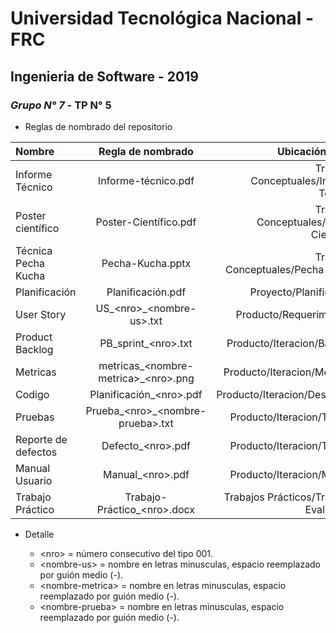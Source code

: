 # Universidad Tecnológica Nacional - FRC
## Ingenieria de Software - 2019
### *Grupo N° 7* - TP N° 5

* Reglas de nombrado del repositorio

| Nombre  | Regla de nombrado  | Ubicación física |
| :------------ |:---------------:| -----:|
| Informe Técnico | Informe-técnico.pdf | Trabajos Conceptuales/Informe Técnico |
| Poster científico | Poster-Científico.pdf | Trabajos Conceptuales/Poster Científico |
| Técnica Pecha Kucha | Pecha-Kucha.pptx | Trabajos Conceptuales/Pecha Kucha |
| Planificación | Planificación.pdf | Proyecto/Planificación |
| User Story | US_\<nro\>_\<nombre-us\>.txt | Producto/Requerimientos |
| Product Backlog | PB_sprint_\<nro\>.txt | Producto/Iteracion/Backlog |
| Metricas | metricas_\<nombre-metrica\>_\<nro\>.png | Producto/Iteracion/Metricas |
| Codigo | Planificación_\<nro\>.pdf | Producto/Iteracion/Desarrollo |
| Pruebas | Prueba_\<nro\>_\<nombre-prueba\>.txt | Producto/Iteracion/Testing |
| Reporte de defectos | Defecto_\<nro\>.pdf | Producto/Iteracion/Testing |
| Manual Usuario | Manual_\<nro\>.pdf | Producto/Iteracion/Manual |
| Trabajo Práctico | Trabajo-Práctico_\<nro\>.docx | Trabajos Prácticos/Trabajos Evaluables |


* Detalle

    * \<nro\> = número consecutivo del tipo 001.
    * \<nombre-us\> = nombre en letras minusculas, espacio reemplazado por guión medio (-).
    * \<nombre-metrica\> = nombre en letras minusculas, espacio reemplazado por guión medio (-).
    * \<nombre-prueba\> = nombre en letras minusculas, espacio reemplazado por guión medio (-).
	